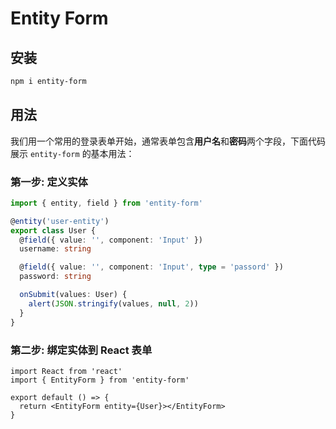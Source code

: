 # Entity Form

## 安装

```bash
npm i entity-form
```

## 用法

我们用一个常用的登录表单开始，通常表单包含**用户名**和**密码**两个字段，下面代码展示 `entity-form` 的基本用法：

### 第一步: 定义实体

```ts
import { entity, field } from 'entity-form'

@entity('user-entity')
export class User {
  @field({ value: '', component: 'Input' })
  username: string

  @field({ value: '', component: 'Input', type = 'passord' })
  password: string

  onSubmit(values: User) {
    alert(JSON.stringify(values, null, 2))
  }
}
```

### 第二步: 绑定实体到 React 表单

```tsx
import React from 'react'
import { EntityForm } from 'entity-form'

export default () => {
  return <EntityForm entity={User}></EntityForm>
}
```
